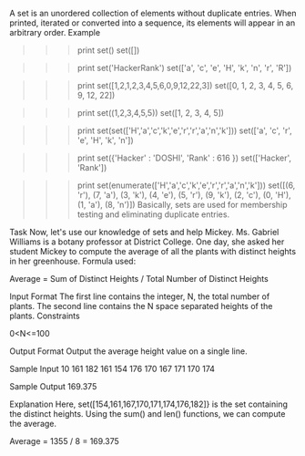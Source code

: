 A set is an unordered collection of elements without duplicate entries. 
When printed, iterated or converted into a sequence, its elements will appear in an arbitrary order.
Example
>>> print set()
set([])

>>> print set('HackerRank')
set(['a', 'c', 'e', 'H', 'k', 'n', 'r', 'R'])

>>> print set([1,2,1,2,3,4,5,6,0,9,12,22,3])
set([0, 1, 2, 3, 4, 5, 6, 9, 12, 22])

>>> print set((1,2,3,4,5,5))
set([1, 2, 3, 4, 5])

>>> print set(set(['H','a','c','k','e','r','r','a','n','k']))
set(['a', 'c', 'r', 'e', 'H', 'k', 'n'])

>>> print set({'Hacker' : 'DOSHI', 'Rank' : 616 })
set(['Hacker', 'Rank'])

>>> print set(enumerate(['H','a','c','k','e','r','r','a','n','k']))
set([(6, 'r'), (7, 'a'), (3, 'k'), (4, 'e'), (5, 'r'), (9, 'k'), (2, 'c'), (0, 'H'), (1, 'a'), (8, 'n')])
Basically, sets are used for membership testing and eliminating duplicate entries. 

Task 
Now, let's use our knowledge of sets and help Mickey. 
Ms. Gabriel Williams is a botany professor at District College. One day, she asked her student Mickey to compute the average of all the plants with distinct heights in her greenhouse.
Formula used: 

Average = Sum of Distinct Heights / Total Number of Distinct Heights

Input Format
The first line contains the integer, N, the total number of plants.
The second line contains the N space separated heights of the plants.
Constraints

0<N<=100

Output Format
Output the average height value on a single line.

Sample Input
10
161 182 161 154 176 170 167 171 170 174

Sample Output
169.375

Explanation
Here, set([154,161,167,170,171,174,176,182]} is the set containing the distinct heights. Using the sum() and len() functions, we can compute the average.

Average = 1355 / 8 = 169.375
